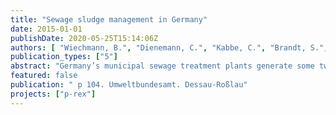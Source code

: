 ```yaml
---
title: "Sewage sludge management in Germany"
date: 2015-01-01
publishDate: 2020-05-25T15:14:06Z
authors: [ "Wiechmann, B.", "Dienemann, C.", "Kabbe, C.", "Brandt, S.", "Vogel, I.", "Roskosch, A." ]
publication_types: ["5"]
abstract: "Germany’s municipal sewage treatment plants generate some two million tons of dry sewage sludge annually, with the proportion of thermally treated sewage sludge increasing from 31.5 per cent in 2004 to more than 54 % in 2011. Sludge, which is usually incinerated or used as agricultural fertilizer, contains a whole series of harmful substances that complicate the task of sludge management. But sludge also contains a number of nutrients such as phosphorus, nitrogen and potassium. Hence the goal of sewage sludge management is to remove sludge pollutants while retaining sludge nutrients. Sewage sludge undergoes thermal recycling at facilities such as sewage sludge mono-incineration plants, cement plants and coal fired power plants. Sewage sludge utilization for farming purposes has plateaued of late (2006 to 2011) at around 29 %, an evolution attributable to more stringent quality standards for sewage sludge. However, sewage sludge is set to take on greater importance as a raw material, mainly due to the increased concentrations of phosphorous it contains. This pamphlet discusses the potential offered by sewage sludge and the ways it can be used sustainably. The pamphlet also describes the current status of sewage sludge management in Germany, with particular emphasis on the extent to which sludge use as a fertilizer can be reduced without foregoing phosphorous and other sludge nutrients. Over the next one to two decades, Germany needs to wean itself away from using sewage sludge for farming and at the same time efficiently leveraging the potential for using sewage sludge as a low cost fertilizer."
featured: false
publication: " p 104. Umweltbundesamt. Dessau-Roßlau"
projects: ["p-rex"]
---
```


